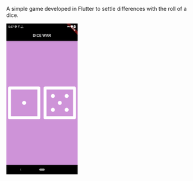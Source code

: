 A simple game developed in Flutter to settle differences with the roll of a dice.

<img src = "images/dicewars.png" height = 400>
